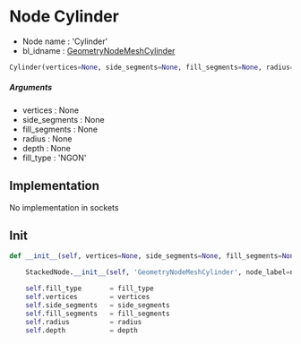 # Node Cylinder

- Node name : 'Cylinder'
- bl_idname : [GeometryNodeMeshCylinder](https://docs.blender.org/api/current/bpy.types.{bl_idname}.html)


``` python
Cylinder(vertices=None, side_segments=None, fill_segments=None, radius=None, depth=None, fill_type='NGON', node_label=None, node_color=None)
```
##### Arguments

- vertices : None
- side_segments : None
- fill_segments : None
- radius : None
- depth : None
- fill_type : 'NGON'

## Implementation

No implementation in sockets

## Init

``` python
def __init__(self, vertices=None, side_segments=None, fill_segments=None, radius=None, depth=None, fill_type='NGON', node_label=None, node_color=None):

    StackedNode.__init__(self, 'GeometryNodeMeshCylinder', node_label=node_label, node_color=node_color)

    self.fill_type       = fill_type
    self.vertices        = vertices
    self.side_segments   = side_segments
    self.fill_segments   = fill_segments
    self.radius          = radius
    self.depth           = depth
```
